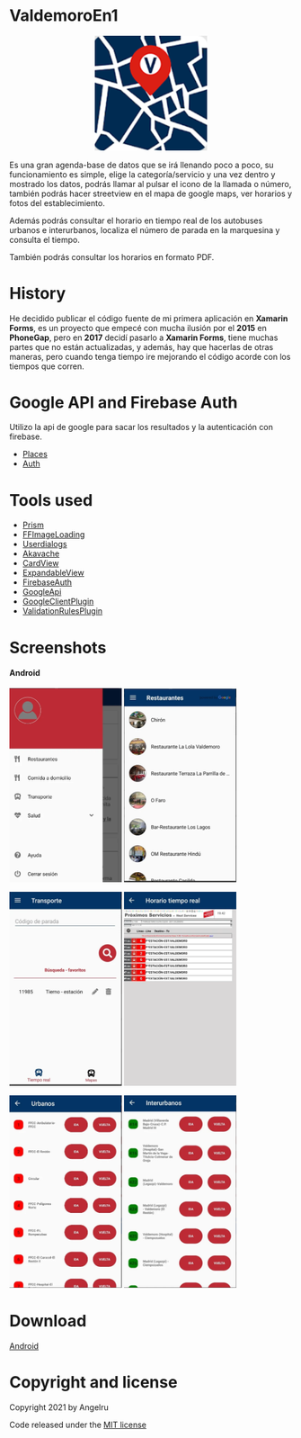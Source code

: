 # ValdemoroEn1
<p align="center">
  <img src ="/images/logo.png?raw=true" width="200" />
</p>

Es una gran agenda-base de datos que se irá llenando poco a poco, su funcionamiento es simple, elige la categoría/servicio y una vez dentro y mostrado los datos, podrás llamar al pulsar el icono de la llamada o número, también podrás hacer streetview en el mapa de google maps, ver horarios y fotos del establecimiento.

Además podrás consultar el horario en tiempo real de los autobuses urbanos e interurbanos, localiza el número de parada en la marquesina y consulta el tiempo.

También podrás consultar los horarios en formato PDF.

# History
He decidido publicar el código fuente de mi primera aplicación en **Xamarin Forms**, es un proyecto que empecé con mucha ilusión por el **2015** en **PhoneGap**, pero en **2017** decidí pasarlo a **Xamarin Forms**, tiene muchas partes que no están actualizadas, y además, hay que hacerlas de otras maneras, pero cuando tenga tiempo ire mejorando el código acorde con los tiempos que corren.

# Google API and Firebase Auth
Utilizo la api de google para sacar los resultados y la autenticación con firebase.
* [Places](https://developers.google.com/maps/documentation/places/web-service/overview)
* [Auth](https://firebase.google.com/docs/auth)

# Tools used
* [Prism](https://github.com/PrismLibrary/Prism)
* [FFImageLoading](https://github.com/luberda-molinet/FFImageLoading)
* [Userdialogs](https://github.com/aritchie/userdialogs)
* [Akavache](https://github.com/reactiveui/Akavache)
* [CardView](https://github.com/AndreiMisiukevich/CardView)
* [ExpandableView](https://github.com/AndreiMisiukevich/ExpandableView)
* [FirebaseAuth](https://github.com/f-miyu/Plugin.FirebaseAuth)
* [GoogleApi](https://github.com/vivet/GoogleApi)
* [GoogleClientPlugin](https://github.com/CrossGeeks/GoogleClientPlugin)
* [ValidationRulesPlugin](https://github.com/luismts/ValidationRulesPlugin)

# Screenshots
#### Android

<img src ="/images/menu.png?raw=true" width="200" /> <img src ="/images/list.png?raw=true" width="200" />

<img src ="/images/transport.png?raw=true" width="200" /> <img src ="/images/realtimetransport.png?raw=true" width="200" />

<img src ="/images/urban.png?raw=true" width="200" /> <img src ="/images/interurban.png?raw=true" width="200" />

# Download
[Android](https://play.google.com/store/apps/details?id=es.valtimoretec.valdemoroenuno)

# Copyright and license
Copyright 2021 by Angelru

Code released under the [MIT license](https://opensource.org/licenses/MIT)
